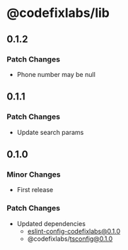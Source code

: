 # @codefixlabs/lib

## 0.1.2

### Patch Changes

- Phone number may be null

## 0.1.1

### Patch Changes

- Update search params

## 0.1.0

### Minor Changes

- First release

### Patch Changes

- Updated dependencies
  - eslint-config-codefixlabs@0.1.0
  - @codefixlabs/tsconfig@0.1.0
